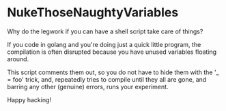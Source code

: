 # NukeThoseNaughtyVariables
Why do the legwork if you can have a shell script take care of things?

If you code in golang and you're doing just a quick little program,
the compilation is often disrupted because you have unused variables
floating around.  

This script comments them out, so you do not have to hide them with 
the '_ = foo' trick, and, repeatedly tries to compile until they all
are gone, and barring any other (genuine) errors, runs your experiment.

Happy hacking!
